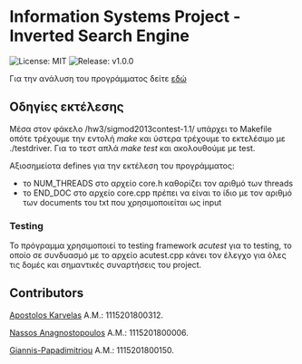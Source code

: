 
# Information Systems Project - Inverted Search Engine
![License: MIT](https://img.shields.io/badge/License-MIT-blue.svg)
![Release: v1.0.0](https://img.shields.io/github/v/release/nassosanagn/Vaccine-Monitor-App?include_prereleases)

Για την ανάλυση του προγράμματος δείτε [εδώ](https://github.com/nassosanagn/Inverted-Search-Engine/blob/prj3/Project_analysis.pdf)

## Οδηγίες εκτέλεσης

Μέσα στον φάκελο /hw3/sigmod2013contest-1.1/ υπάρχει το Makefile οπότε τρέχουμε την εντολή *make* και ύστερα τρέχουμε το εκτελέσιμο με ./testdriver. Για το τεστ απλά *make test* και ακολουθούμε με test.

Αξιοσημείοτα defines για την εκτέλεση του προγράμματος:
* το NUM_THREADS στο αρχείο core.h καθορίζει τον αριθμό των threads
* το END_DOC στο αρχείο core.cpp πρέπει να είναι το ίδιο με τον αριθμό των documents του txt που χρησιμοποιείται ως input
 
### Testing

Το πρόγραμμα χρησιμοποιεί το testing framework *acutest* για το testing, το οποίο σε συνδυασμό με το αρχείο acutest.cpp κάνει τον έλεγχο για όλες τις δομές και σημαντικές συναρτήσεις του project.

## Contributors

[Apostolos Karvelas](https://github.com/TollisK) A.M.: 1115201800312.

[Nassos Anagnostopoulos](https://github.com/nassosanagn) A.M.: 1115201800006.

[Giannis-Papadimitriou](https://github.com/Giannis-Papadimitriou) A.M.: 1115201800150.


